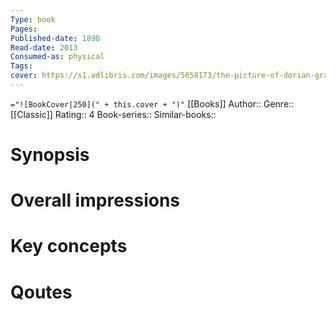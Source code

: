 ```yaml
---
Type: book
Pages: 
Published-date: 1890
Read-date: 2013
Consumed-as: physical
Tags: 
cover: https://s1.adlibris.com/images/5658173/the-picture-of-dorian-gray.jpg
---
```

`="![BookCover|250](" + this.cover + ")"`
[[Books]]
Author:: 
Genre:: [[Classic]]
Rating:: 4
Book-series::
Similar-books:: 

# Synopsis

# Overall impressions

# Key concepts


# Qoutes


